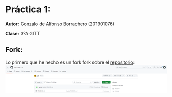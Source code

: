 # Práctica 1:

**Autor:** Gonzalo de Alfonso Borrachero (201901076)

**Clase:** 3ºA GITT

## Fork:
Lo primero que he hecho es un fork fork sobre el [repositorio](https://github.com/gitt-3-pat/p1):
![Fork](assets/fork.png)
